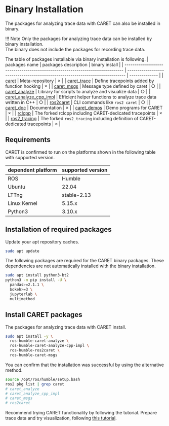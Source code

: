 # Binary Installation

The packages for analyzing trace data with CARET can also be installed in binary.

<prettier-ignore-start>
!!! Note
    Only the packages for analyzing trace data can be installed by binary installation.<br>
    The binary does not include the packages for recording trace data.
<prettier-ignore-end>

The table of packages installable via binary installation is following.
| packages name | packages description | binary install |
| ----------------------------------------------------------------------------- | ----------------------------------------------------------------------------- | -------------- |
| [caret](https://github.com/tier4/caret) | Meta-repository | × |
| [caret_trace](https://github.com/tier4/caret_trace/tree/main/CARET_trace) | Define tracepoints added by function hooking | × |
| [caret_msgs](https://github.com/tier4/caret_trace/tree/main/caret_msgs) | Message type defined by caret | ○ |
| [caret_analyze](https://github.com/tier4/caret_analyze) | Library for scripts to analyze and visualize data | ○ |
| [caret_analyze_cpp_impl](https://github.com/tier4/caret_analyze_cpp_impl.git) | Efficient helper functions to analyze trace data written in C++ | ○ |
| [ros2caret](https://github.com/tier4/ros2caret.git) | CLI commands like `ros2 caret` | ○ |
| [caret_doc](https://github.com/tier4/caret_doc) | Documentation | × |
| [caret_demos](https://github.com/tier4/caret_demos) | Demo programs for CARET | × |
| [rclcpp](https://github.com/tier4/rclcpp/tree/v0.3.0) | The forked rclcpp including CARET-dedicated tracepoints | × |
| [ros2_tracing](https://github.com/tier4/ros2_tracing/tree/v0.3.0) | The forked `ros2_tracing` including definition of CARET-dedicated tracepoints | × |

## Requirements

CARET is confirmed to run on the platforms shown in the following table with supported version.

| dependent platform | supported version |
| ------------------ | ----------------- |
| ROS                | Humble            |
| Ubuntu             | 22.04             |
| LTTng              | stable-2.13       |
| Linux Kernel       | 5.15.x            |
| Python3            | 3.10.x            |

## Installation of required packages

Update your apt repository caches.

```bash
sudo apt update
```

The following packages are required for the CARET binary packages. These dependencies are not automatically installed with the binary installation.

```bash
sudo apt install python3-bt2
python3 -m pip install -U \
  pandas>=2.1.1 \
  bokeh>=3 \
  jupyterlab \
  multimethod
```

## Install CARET packages

The packages for analyzing trace data with CARET install.

```bash
sudo apt install -y \
  ros-humble-caret-analyze \
  ros-humble-caret-analyze-cpp-impl \
  ros-humble-ros2caret \
  ros-humble-caret-msgs
```

You can confirm that the installation was successful by using the alternative method.

```bash
source /opt/ros/humble/setup.bash
ros2 pkg list | grep caret
# caret_analyze
# caret_analyze_cpp_impl
# caret_msgs
# ros2caret
```

Recommend trying CARET functionality by following the tutorial.
Prepare trace data and try visualization, following [this tutorial](https://tier4.github.io/caret_doc/main/tutorials/visualization/).
